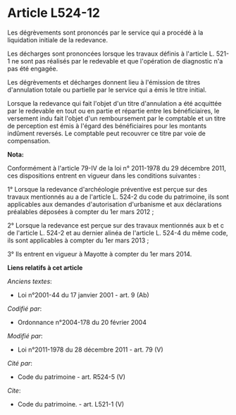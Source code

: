 # Article L524-12

Les dégrèvements sont prononcés par le service qui a procédé à la liquidation initiale de la redevance. 

Les décharges sont prononcées lorsque les travaux définis à l'article L. 521-1 ne sont pas réalisés par le redevable et que
l'opération de diagnostic n'a pas été engagée. 

Les dégrèvements et décharges donnent lieu à l'émission de titres d'annulation totale ou partielle par le service qui a émis
le titre initial. 

Lorsque la redevance qui fait l'objet d'un titre d'annulation a été acquittée par le redevable en tout ou en partie et
répartie entre les bénéficiaires, le versement indu fait l'objet d'un remboursement par le comptable et un titre de
perception est émis à l'égard des bénéficiaires pour les montants indûment reversés. Le comptable peut recouvrer ce titre par
voie de compensation.

**Nota:**

Conformément à l'article 79-IV de la loi n° 2011-1978 du 29 décembre 2011, ces dispositions entrent en vigueur dans les
conditions suivantes : 

1° Lorsque la redevance d'archéologie préventive est perçue sur des travaux mentionnés au a de l'article L. 524-2 du code du
patrimoine, ils sont applicables aux demandes d'autorisation d'urbanisme et aux déclarations préalables déposées à compter du
1er mars 2012 ; 

2° Lorsque la redevance est perçue sur des travaux mentionnés aux b et c de l'article L. 524-2 et au dernier alinéa de
l'article L. 524-4 du même code, ils sont applicables à compter du 1er mars 2013 ; 

3° Ils entrent en vigueur à Mayotte à compter du 1er mars 2014.

**Liens relatifs à cet article**

_Anciens textes_:

  - Loi n°2001-44 du 17 janvier 2001 - art. 9 (Ab)

_Codifié par_:

  - Ordonnance n°2004-178 du 20 février 2004

_Modifié par_:

  - Loi n°2011-1978 du 28 décembre 2011 - art. 79 (V)

_Cité par_:

  - Code du patrimoine - art. R524-5 (V)

_Cite_:

  - Code du patrimoine. - art. L521-1 (V)
